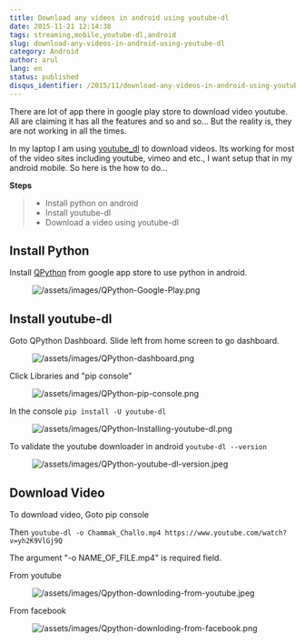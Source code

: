 ```yaml
---
title: Download any videos in android using youtube-dl
date: 2015-11-21 12:14:38
tags: streaming,mobile,youtube-dl,android
slug: download-any-videos-in-android-using-youtube-dl
category: Android
author: arul
lang: en
status: published
disqus_identifier: /2015/11/download-any-videos-in-android-using-youtube-dl.html
---
```


There are lot of app there in google play store to download video
youtube. All are claiming it has all the features and so and so\... But
the reality is, they are not working in all the times.

In my laptop I am using [youtube_dl](https://rg3.github.io/youtube-dl/)
to download videos. Its working for most of the video sites including
youtube, vimeo and etc., I want setup that in my android mobile. So here
is the how to do\...

**Steps**

> -   Install python on android
> -   Install youtube-dl
> -   Download a video using youtube-dl

## Install Python

Install
[QPython](https://play.google.com/store/apps/details?id=com.hipipal.qpyplus&hl=en)
from google app store to use python in android.

<figure class="align-center">
<img src="/assets/images/QPython-Google-Play.png"
alt="/assets/images/QPython-Google-Play.png" />
</figure>

## Install youtube-dl

Goto QPython Dashboard. Slide left from home screen to go dashboard.

<figure class="align-center">
<img src="/assets/images/QPython-dashboard.png"
alt="/assets/images/QPython-dashboard.png" />
</figure>

Click Libraries and \"pip console\"

<figure class="align-center">
<img src="/assets/images/QPython-pip-console.png"
alt="/assets/images/QPython-pip-console.png" />
</figure>

In the console `pip install -U youtube-dl`

<figure class="align-center">
<img src="/assets/images/QPython-Installing-youtube-dl.png"
alt="/assets/images/QPython-Installing-youtube-dl.png" />
</figure>

To validate the youtube downloader in android `youtube-dl --version`

<figure class="align-center">
<img src="/assets/images/QPython-youtube-dl-version.jpeg"
alt="/assets/images/QPython-youtube-dl-version.jpeg" />
</figure>

## Download Video

To download video, Goto pip console

Then
`youtube-dl -o Chammak_Challo.mp4 https://www.youtube.com/watch?v=yh2K9VlGj9Q`

The argument \"-o NAME_OF_FILE.mp4\" is required field.

From youtube

<figure class="align-center">
<img src="/assets/images/Qpython-downloding-from-youtube.jpeg"
alt="/assets/images/Qpython-downloding-from-youtube.jpeg" />
</figure>

From facebook

<figure class="align-center">
<img src="/assets/images/Qpython-downloding-from-facebook.png"
alt="/assets/images/Qpython-downloding-from-facebook.png" />
</figure>
